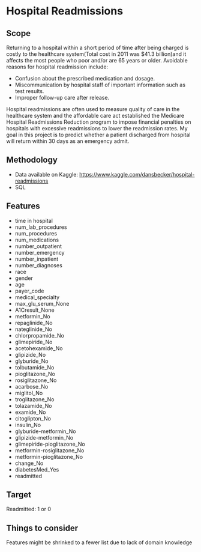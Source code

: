 # Hospital Readmissions

## Scope 

Returning to a hospital within a short period of time after being charged is costly to the healthcare system(Total cost in 2011 was $41.3 billion)and it affects the most people who poor and/or are 65 years or older. Avoidable reasons for hospital readmission include:

- Confusion about the prescribed medication and dosage.
- Miscommunication by hospital staff of important information such as test results.
- Improper follow-up care after release. 

Hospital readmissions are often used to measure quality of care in the healthcare system and the affordable care act established the Medicare Hospital Readmissions Reduction program to impose financial penalties on hospitals with excessive readmissions to lower the readmission rates.
My goal in this project is to predict whether a patient discharged from hospital will return within 30 days as an emergency admit.


## Methodology

- Data available on Kaggle: https://www.kaggle.com/dansbecker/hospital-readmissions
- SQL 


## Features

- time in hospital
- num_lab_procedures
- num_procedures
- num_medications
- number_outpatient
- number_emergency
- number_inpatient
- number_diagnoses
- race
- gender
- age
- payer_code
- medical_specialty
- max_glu_serum_None
- A1Cresult_None
- metformin_No
- repaglinide_No
- nateglinide_No
- chlorpropamide_No
- glimepiride_No
- acetohexamide_No
- glipizide_No
- glyburide_No
- tolbutamide_No
- pioglitazone_No
- rosiglitazone_No
- acarbose_No
- miglitol_No
- troglitazone_No
- tolazamide_No
- examide_No
- citoglipton_No
- insulin_No
- glyburide-metformin_No
- glipizide-metformin_No
- glimepiride-pioglitazone_No
- metformin-rosiglitazone_No
- metformin-pioglitazone_No
- change_No
- diabetesMed_Yes
- readmitted

## Target

Readmitted: 1 or 0

## Things to consider

Features might be shrinked to a fewer list due to lack of domain knowledge

